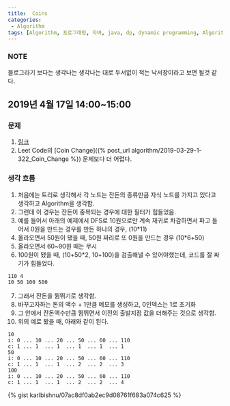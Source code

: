 ```yaml
---
title:  Coins
categories:
 - Algorithm
tags: [Algorithm, 프로그래밍, 자바, java, dp, dynamic programming, Algorithm 풀이 해결 전략, 구종만, 알고스팟]
---
```


### NOTE
블로그라기 보다는 생각나는 생각나는 대로 두서없이 적는 낙서장이라고 보면 될것 같다.

## 2019년 4월 17일 14:00~15:00
### 문제
1. [링크](https://algospot.com/judge/problem/read/COINS)
2. Leet Code의 [Coin Change]({% post_url algorithm/2019-03-29-1-322_Coin_Change %}) 문제보다 더 어렵다.


### 생각 흐름
1. 처음에는 트리로 생각해서 각 노드는 잔돈의 종류만큼 자식 노드를 가지고 있다고 생각하고 Algorithm을 생각함.
2. 그런데 이 경우는 잔돈이 중복되는 경우에 대한 필터가 힘들었음.
3. 예를 들어서 아래의 예제에서 DFS로 10원으로만 계속 재귀로 차감하면서 파고 들어서 0원을 만드는 경우를 만든 하나의 경우, (10*11)
4. 올라오면서 50원이 됐을 때, 50원 짜리로 또 0원을 만드는 경우 (10*6+50)
5. 올라오면서 60~90원 때는 무시
6. 100원이 됐을 때, (10+50*2, 10+100)을 검출해낼 수 있어야했는데, 코드를 잘 짜기가 힘들었다.
```
110 4
10 50 100 500
```
7. 그래서 잔돈을 뜀뛰기로 생각함.
8. 바꾸고자하는 돈의 액수 + 1만큼 메모를 생성하고, 0인덱스는 1로 초기화
9. 그 안에서 잔돈액수만큼 뜀뛰면서 이전의 출발지점 값을 더해주는 것으로 생각함.
10. 위의 예로 봤을 때, 아래와 같이 된다.
```
10
i: 0 ... 10 ... 20 ... 50 ... 60 ... 110
c: 1 ... 1  ... 1  ... 1  ... 1  ... 1
50
i: 0 ... 10 ... 20 ... 50 ... 60 ... 110
c: 1 ... 1  ... 1  ... 2  ... 2  ... 3
100
i: 0 ... 10 ... 20 ... 50 ... 60 ... 110
c: 1 ... 1  ... 1  ... 2  ... 2  ... 4
```

{% gist karlbishnu/07ac8df0ab2ec9d08761f683a074c625 %}
